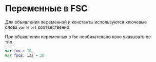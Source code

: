 # Переменные в FSC

Для объявления переменной и константы используются ключевые слова <code class="language-Swift">var</code>
и <code class="language-Swift">let</code> соотвественно.


При объявлении переменных в fsc необязательно явно указывать ее тип.

```swift
var foo = 10
var foo2: i32 = 20
```
